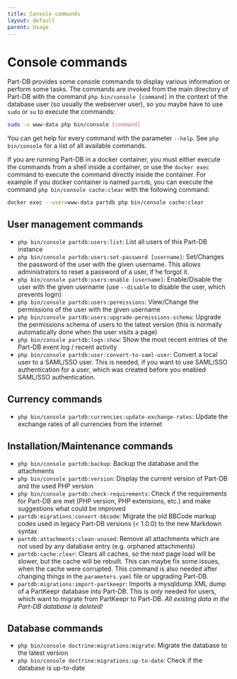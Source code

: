 ```yaml
---
title: Console commands
layout: default
parent: Usage
---
```


# Console commands

Part-DB provides some console commands to display various information or perform some tasks.
The commands are invoked from the main directory of Part-DB with the command `php bin/console [command]` in the context
of the database user (so usually the webserver user), so you maybe have to use `sudo` or `su` to execute the commands: 
  
```bash
sudo -u www-data php bin/console [command]
```

You can get help for every command with the parameter `--help`. See `php bin/console` for a list of all available
commands.

If you are running Part-DB in a docker container, you must either execute the commands from a shell inside a container,
or use the `docker exec` command to execute the command directly inside the container. For example if you docker container
is named `partdb`, you can execute the command `php bin/console cache:clear` with the following command:

```bash
docker exec --user=www-data partdb php bin/console cache:clear
```

## User management commands

* `php bin/console partdb:users:list`: List all users of this Part-DB instance
* `php bin/console partdb:users:set-password [username]`: Set/Changes the password of the user with the given username.
  This allows administrators to reset a password of a user, if he forgot it.
* `php bin/console partdb:users:enable [username]`: Enable/Disable the user with the given username (use `--disable` to
  disable the user, which prevents login)
* `php bin/console partdb:users:permissions`: View/Change the permissions of the user with the given username
* `php bin/console partdb:users:upgrade-permissions-schema`: Upgrade the permissions schema of users to the latest
  version (this is normally automatically done when the user visits a page)
* `php bin/console partdb:logs:show`: Show the most recent entries of the Part-DB event log / recent activity
* `php bin/console partdb:user:convert-to-saml-user`: Convert a local user to a SAML/SSO user. This is needed, if you
  want to use SAML/SSO authentication for a user, which was created before you enabled SAML/SSO authentication.

## Currency commands

* `php bin/console partdb:currencies:update-exchange-rates`: Update the exchange rates of all currencies from the
  internet

## Installation/Maintenance commands

* `php bin/console partdb:backup`: Backup the database and the attachments
* `php bin/console partdb:version`: Display the current version of Part-DB and the used PHP version
* `php bin/console partdb:check-requirements`: Check if the requirements for Part-DB are met (PHP version, PHP
  extensions, etc.) and make suggestions what could be improved
* `partdb:migrations:convert-bbcode`: Migrate the old BBCode markup codes used in legacy Part-DB versions (< 1.0.0) to
  the new Markdown syntax
* `partdb:attachments:clean-unused`: Remove all attachments which are not used by any database entry (e.g. orphaned
  attachments)
* `partdb:cache:clear`: Clears all caches, so the next page load will be slower, but the cache will be rebuilt. This can
  maybe fix some issues, when the cache were corrupted. This command is also needed after changing things in
  the `parameters.yaml` file or upgrading Part-DB.
* `partdb:migrations:import-partkeepr`: Imports a mysqldump XML dump of a PartKeepr database into Part-DB. This is only
  needed for users, which want to migrate from PartKeepr to Part-DB. *All existing data in the Part-DB database is
  deleted!*

## Database commands

* `php bin/console doctrine:migrations:migrate`: Migrate the database to the latest version
* `php bin/console doctrine:migrations:up-to-date`: Check if the database is up-to-date